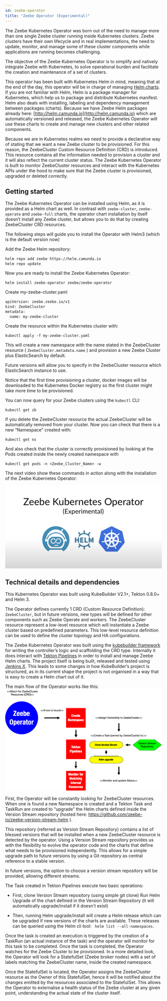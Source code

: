 ```yaml
---
id: zeebe-operator
title: "Zeebe Operator (Experimental)"
---
```


The Zeebe Kubernetes Operator was born out of the need to manage more than one single Zeebe cluster running inside Kubernetes clusters. Zeebe clusters have their own lifecycle and in real implementations, the need to update, monitor, and manage some of these cluster components while applications are running becomes challenging.

The objective of the Zeebe Kubernetes Operator is to simplify and natively integrate Zeebe with Kubernetes, to solve operational burden and facilitate the creation and maintenance of a set of clusters. 

This operator has been built with Kubernetes Helm in mind, meaning that at the end of the day, this operator will be in charge of managing [Helm charts](https://github.com/helm/helm). If you are not familiar with Helm, Helm is a package manager for Kubernetes, which help us to package and distribute Kubernetes manifest. Helm also deals with installing, labeling and dependency management between packages (charts). Because we have Zeebe Helm packages already here: [http://helm.camunda.io](http://helm.camunda.io) which are automatically versioned and released, the Zeebe Kubernetes Operator will use these charts to create and manage new clusters and other related components. 


Because we are in Kubernetes realms we need to provide a declarative way of stating that we want a new Zeebe cluster to be provisioned. For this reason, the ZeebeCluster Custom Resource Definition (CRD) is introduced. This resource contains all the information needed to provision a cluster and it will also reflect the current cluster status. The Zeebe Kubernetes Operator is built to monitor ZeebeCluster resources and interact with the Kubernetes APIs under the hood to make sure that the Zeebe cluster is provisioned, upgraded or deleted correctly.

## Getting started

The Zeebe Kubernetes Operator can be installed using Helm, as it is provided as a Helm chart as well. In contrast with `zeebe-cluster`, `zeebe-operate` and `zeebe-full` charts, the operator chart installation by itself doesn’t install any Zeebe cluster, but allows you to do that by creating ZeebeCluster CRD resources. 

The following steps will guide you to install the Operator with Helm3  (which is the default version now)

Add the Zeebe Helm repository:

```
helm repo add zeebe https://helm.camunda.io
helm repo update
```

Now you are ready to install the Zeebe Kubernetes Operator:

```
helm install zeebe-operator zeebe/zeebe-operator
```

Create my-zeebe-cluster.yaml

```
apiVersion: zeebe.zeebe.io/v1
kind: ZeebeCluster
metadata:
  name: my-zeebe-cluster
```

Create the resource within the Kubernetes cluster with:

```
kubectl apply -f my-zeebe-cluster.yaml
```


This will create a new namespace with the name stated in the ZeebeCluster resource ( `ZeebeCluster.metadata.name` ) and provision a new Zeebe Cluster plus ElasticSearch by default.

Future versions will allow you to specify in the ZeebeCluster resource which ElasticSearch instance to use. 

Notice that the first time provisioning a cluster, docker images will  be downloaded to the Kubernetes Docker registry so the first cluster might take more time to be provisioned. 

You can now query for your Zeebe clusters using the `kubectl` CLI:

```
kubectl get zb
```

If you delete the ZeebeCluster resource the actual ZeebeCluster will be automatically removed from your cluster. 
Now you can check that there is a new “Namespace” created with:

```
kubectl get ns
```

And also check that the cluster is correctly provisioned by looking at the Pods created inside the newly created namespace with

```
kubectl get pods -n <Zeebe_Cluster_Name> -w
```

The next video show these commands in action along with the installation of the Zeebe Kubernetes Operator:

[![](./assets/zeebe-operator-video.png)](https://www.youtube.com/watch?v=U-crhMfuJgY)


## Technical details and dependencies

This Kubernetes Operator was built using KubeBuilder V2.1+, Tekton 0.8.0+ and Helm 3.

The Operator defines currently 1 CRD (Custom Resource Definition): `ZeebeCluster`, but in future versions, new types will be defined for other components such as Zeebe Operate and workers.  The ZeebeCluster resource represent a low-level resource which will instantiate a Zeebe cluster based on predefined parameters. This low-level resource definition can be used to define the cluster topology and HA configurations.

The Zeebe Kubernetes Operator was built using the [kubebuilder framework](https://github.com/kubernetes-sigs/kubebuilder) for writing the controller’s logic and scaffolding the CRD type. Internally it does interact with [Tekton Pipelines](https://github.com/tektoncd/pipeline) in order to install and manage Zeebe Helm charts.  The project itself is being built, released and tested using [Jenkins X](https://jenkins-x.io/). This leads to some changes in how KubeBuilder’s project is structured, as in its current shape the project is not organised in a way that is easy to create a Helm chart out of it.

The main flow of the Operator works like this: 
![Flow](assets/zeebe-operator-flow.png)


First, the Operator will be constantly looking for ZeebeCluster resources. When one is found a new Namespace is created and a Tekton Task and TaskRun are created to “upgrade” the Helm charts defined inside the Version Stream repository (hosted here: https://github.com/zeebe-io/zeebe-version-stream-helm ).

This repository (referred as Version Stream Repository) contains a list of blessed versions that will be installed when a new ZeebeCluster resource is detected by the operator. Using a Version Stream repository provides us with the flexibility to evolve the operator code and the charts that define what needs to be provisioned independently. This allows for a simple upgrade path to future versions by using a Git repository as central reference to a stable version.

In future versions, the option to choose a version stream repository will be provided, allowing different streams.

The Task created in Tekton Pipelines execute two basic operations:

- First, clone Version Stream repository (using simple git clone)
Run Helm Upgrade of the chart defined in the Version Stream Repository (it will automatically upgrade/install if it doesn’t exist)

- Then, running Helm upgrade/install will create a Helm release which can be upgraded if new versions of the charts are available. These releases can be queried using the Helm cli tool: ` helm list --all-namespaces`.

Once the task is created an execution is triggered by the creation of a TaskRun (an actual instance of the task) and the operator will monitor for this task to be completed. Once the task is completed, the Operator watches for the Zeebe Cluster to be provisioned. In a more detailed look, the Operator will look for a StatefulSet (Zeebe broker nodes) with a set of labels matching the ZeebeCluster name, inside the created namespace.

Once the StatefulSet is located, the Operator assigns the ZeebeCluster resource as the Owner of this StatefulSet, hence it will be notified about the changes emitted by the resources associated to the StatefulSet. This allows the Operator to externalise a health status of the Zeebe cluster at any given point, understanding the actual state of the cluster itself.
